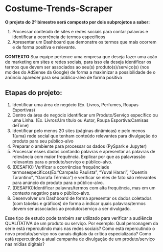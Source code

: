 # Costume-Trends-Scraper

**O projeto do 2º bimestre será composto por dois subprojetos a saber:**
1. Processar conteúdo de sites e redes sociais para contar palavras e identificar a ocorrência de termos específicos
2. Apresentar  um  Dashboard  que  demonstre  os  termos  que  mais  ocorrem  e  de forma positiva e relevante.

**CONTEXTO** Sua equipe pertence uma empresa que deseja fazer uma ação de marketing em sites e redes sociais, para isso ela deseja identificar os termos que devem ser associados ao seu(s) produto(s)/serviço(s) (nos moldes do AdSense da Google) de forma a maximizar a possibilidade de o anúncio aparecer para seu público-alvo de forma positiva

## Etapas do projeto:

1. Identificar uma área de negócio (Ex. Livros, Perfumes, Roupas Esportivas)
2. Dentro  da  área  de  negócio  identificar  um  Produto/Serviço  específico  ou  uma Linha. (Ex. Livros:Um título ou Autor, Roupa Esportiva:Camisas deTime)
3. Identificar pelo menos 20 sites (páginas dinâmicas) e pelo menos 1(uma) rede social  que  tenham  conteúdo  relevantes  para  divulgação  do  produto  para  seu público-alvo
4. Preparar o ambiente para processar os dados (PySpark e Jupyter)
5. Processar esses dados contando palavras e apresentar as palavras de relevância com  maior  frequência.  Explicar  por  que  as palavrassão  relevantes  para  o produto/serviço e público-alvo.
6. (DESAFIO) Verificar   a   ocorrênciae   frequênciade termosespecíficos(Ex.”Campeão Paulista”, “Yuval Harari”, “Quentin Tarantino”, “Garrafa Térmica”) e verificar se eles de fato são relevantes para anúncio do produto para o público-alvo.
7. (DESAFIO)Identificar palavras/termos com alta frequência, mas em um contexto negativo para o público-alvo.
8. Desenvolver um Dashboard de forma apresentar os dados coletados (com tabelas e  gráficos)  de  forma  a  indicar  quais  palavras/termos  devem  ser  associados  ao produto/serviço a ser divulgado.

Esse tipo de estudo pode também ser utilizado para verificar a audiência QUALITATIVA de um produto ou serviço. Por exemplo: Qual personagem da série está repercutindo mais  nas  redes  sociais?  Como  está  repercutindo  o  novo  produto/serviço  nos  canais digitais  da  crítica  especializada?  Como  está  repercutindo  a  atual  campanha  de divulgação de um produto/serviço nas mídias digitais?
